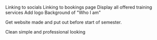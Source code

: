 Linking to socials
Linking to bookings page
Display all offered training services
Add logo
Background of "Who I am"

Get website made and put out before start of semester.

Clean simple and professional looking

